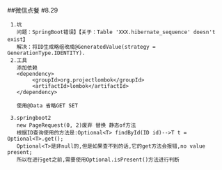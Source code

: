 ##微信点餐
   #8.29
   
     1.坑
       问题：SpringBoot错误】【关于：Table 'XXX.hibernate_sequence' doesn't exist】
       解决：将ID生成略组改成@GeneratedValue(strategy = GenerationType.IDENTITY).
     2.工具
       添加依赖
       <dependency>
            <groupId>org.projectlombok</groupId>
            <artifactId>lombok</artifactId>
       </dependency>
       
       使用@Data 省略GET SET 
       
     3.springboot2
       new PageRequest(0, 2)废弃 替换 静态of方法
       根据ID查询使用的方法是:Optional<T> findById(ID id)-->T t = Optional<T>.get();
       Optional<T>是非null的,但是如果查不到的话,它的get方法会报错,no value present;
       所以在进行get之前,需要使用Optional.isPresent()方法进行判断  
